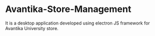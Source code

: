 # Avantika-Store-Management
It is a desktop application developed using electron JS framework for Avantika University store.
